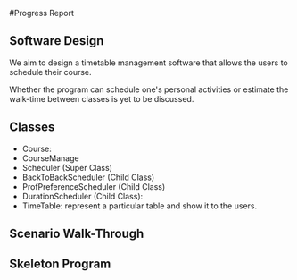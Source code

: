 #Progress Report

## Software Design
We aim to design a timetable management software that allows the users to schedule their course.

Whether the program can schedule one's personal activities or estimate the walk-time between classes is yet to be discussed.

## Classes
- Course:
- CourseManage
- Scheduler (Super Class)
- BackToBackScheduler (Child Class)
- ProfPreferenceScheduler (Child Class)
- DurationScheduler (Child Class):
- TimeTable: represent a particular table and show it to the users.

## Scenario Walk-Through



## Skeleton Program